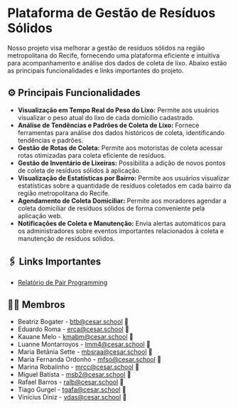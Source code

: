 # Plataforma de Gestão de Resíduos Sólidos

Nosso projeto visa melhorar a gestão de resíduos sólidos na região metropolitana do Recife, fornecendo uma plataforma eficiente e intuitiva para acompanhamento e análise dos dados de coleta de lixo. Abaixo estão as principais funcionalidades e links importantes do projeto.

## ⚙️ Principais Funcionalidades

- **Visualização em Tempo Real do Peso do Lixo:** Permite aos usuários visualizar o peso atual do lixo de cada domicílio cadastrado.
- **Análise de Tendências e Padrões de Coleta de Lixo:** Fornece ferramentas para análise dos dados históricos de coleta, identificando tendências e padrões.
- **Gestão de Rotas de Coleta:** Permite aos motoristas de coleta acessar rotas otimizadas para coleta eficiente de resíduos.
- **Gestão de Inventário de Lixeiras:** Possibilita a adição de novos pontos de coleta de resíduos sólidos à aplicação.
- **Visualização de Estatísticas por Bairro:** Permite aos usuários visualizar estatísticas sobre a quantidade de resíduos coletados em cada bairro da região metropolitana do Recife.
- **Agendamento de Coleta Domiciliar:** Permite aos moradores agendar a coleta domiciliar de resíduos sólidos de forma conveniente pela aplicação web.
- **Notificações de Coleta e Manutenção:** Envia alertas automáticos para os administradores sobre eventos importantes relacionados à coleta e manutenção de resíduos sólidos.

## 🖇️ Links Importantes

- [Relatório de Pair Programming](https://docs.google.com/document/d/1OPxina02W3SsS_ip94wldSsZ5e1cSyig4VLWCAaXy0I/edit?usp=sharing)

## 👩‍💻 Membros

- Beatriz Bogater - btb@cesar.school 📩
- Eduardo Roma - erca@cesar.school 📩
- Kauane Melo - kmabm@cesar.school 📩
- Luanne Montarroyos - lmm4@cesar.school 📩
- Maria Betânia Sette - mbsraa@cesar.school 📩
- Maria Fernanda Ordonho - mfso@cesar.school 📩
- Marina Robalinho - mrcc@cesar.school 📩
- Miguel Batista - msb2@cesar.school 📩
- Rafael Barros - ralb@cesar.school 📩
- Tiago Gurgel - tgafa@cesar.school 📩
- Vinícius Diniz - vdas@cesar.school 📩
